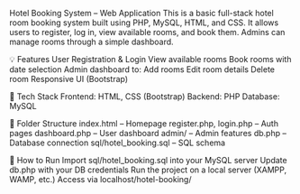 Hotel Booking System – Web Application
This is a basic full-stack hotel room booking system built using PHP, MySQL, HTML, and CSS. It allows users to register, log in, view available rooms, and book them. Admins can manage rooms through a simple dashboard.

💡 Features
User Registration & Login
View available rooms
Book rooms with date selection
Admin dashboard to:
Add rooms
Edit room details
Delete room
Responsive UI (Bootstrap)

🔧 Tech Stack
Frontend: HTML, CSS (Bootstrap)
Backend: PHP
Database: MySQL

📁 Folder Structure
index.html – Homepage
register.php, login.php – Auth pages
dashboard.php – User dashboard
admin/ – Admin features
db.php – Database connection
sql/hotel_booking.sql – SQL schema

📝 How to Run
Import sql/hotel_booking.sql into your MySQL server
Update db.php with your DB credentials
Run the project on a local server (XAMPP, WAMP, etc.)
Access via localhost/hotel-booking/
